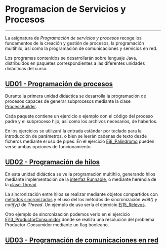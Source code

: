 # Programacion de Servicios y Procesos
___
La asignatura de _Programación de servicios y procesos_ recoge los fundamentos de la creación y gestión de procesos, la programación multihilo, así como la programación de comunicaciones y servicios en red.

Los programas contenidos se desarrollarán sobre lenguaje Java, distribuídos en paquetes correspondientes a las diferentes unidades didácticas del curso.

## [UD01 - Programación de procesos](src/ud01)
Durante la primera unidad didáctica se desarrolla la programación de procesos capaces de generar subprocesos mediante la clase [ProcessBuilder](https://docs.oracle.com/javase/7/docs/api/java/lang/ProcessBuilder.html).

Cada paquete contiene un ejercicio o ejemplo con el código del proceso padre y el subproceso hijo, así como los archivos necesarios, de haberlos.

En los ejercicios se utilizará la entrada estándar por teclado para la introducción de parámetros, o bien se leerán cadenas de texto desde ficheros mediante el uso de pipes. En el ejercicio [Ej8_Palindromo](src/ud01/ejercicios/ej8_Palindromo) pueden verse ambas opciones de funcionamiento.

## [UD02 - Programación de hilos](src/ud02)
En esta unidad didáctica se ve la programación multihilo, generando hilos mediante implementación de la [interfaz Runnable](https://docs.oracle.com/javase/7/docs/api/java/lang/Runnable.html), o mediante herencia de la [clase Thread](https://docs.oracle.com/javase/7/docs/api/java/lang/Thread.html).

La sincronización entre hilos se realizar mediante objetos compartidos con [métodos sincronizados](https://docs.oracle.com/javase/tutorial/essential/concurrency/syncmeth.html) y el uso del los métodos de sincronización _wait()_ y _notify()_ de _Thread_. Un ejemplo de uso sería el ejercicio [Ej15_Relevos](src/ud02/Ejercicios/Ej15_Relevos).

Otro ejemplo de sincronización podemos verlo en el ejercicio [Ej13_ProductorConsumidor](src/ud02/Ejercicios/Ej13_ProductorConsumidor) donde se realiza una resolución del problema Productor-Consumidor mediante un flag booleano. 

## [UD03 - Programación de comunicaciones en red](src/ud03)